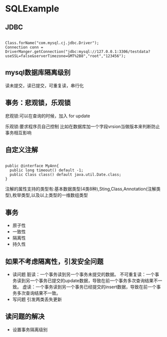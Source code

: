 # SQLExample
## JDBC

<pre><code>
Class.forName("com.mysql.cj.jdbc.Driver");
Connection conn = DriverManger.getConnection("jdbc:mysql://127.0.0.1:3306/testdata?useSSL=false&serverTimezone=GMT%2B8","root","123456");
</code></pre>

## mysql数据库隔离级别
读未提交，读已提交，可重复读，串行化

## 事务：悲观锁，乐观锁

悲观锁:可以在查询的时候，加入 for update

乐观锁:要求程序员自己控制
比如在数据库加一个字段vrsion当做版本来判断防止事务相互影响

## 自定义注解
<pre><code>
public @interface MyAnn{
  public long timeout() default -1;
  public Class class() default java.util.Date.class;
}
</code></pre>

注解的属性支持的类型有:基本数据类型(4类8种),Sting,Class,Annotation(注解类型),枚举类型,以及以上类型的一维数组类型

## 事务
* 原子性
* 一致性
* 隔离性
* 持久性
## 如果不考虑隔离性，引发安全问题
* 读问题
  脏读：一个事务读到另一个事务未提交的数据。
  不可重复读：一个事务读到另一个事务已提交的update数据，导致在前一个事务多次查询结果不一致。
  虚读：一个事务读到另一个事务已经提交的insert数据，导致在前一个事务多次查询结果不一致。
* 写问题
  引发两类丢失更新

## 读问题的解决
* 设置事务隔离级别
  
